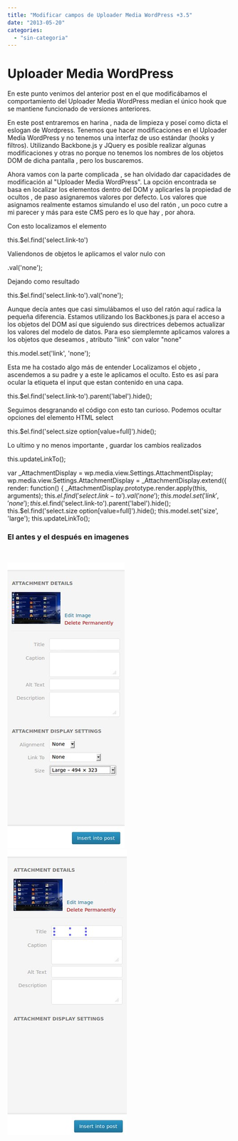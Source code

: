 ```yaml
---
title: "Modificar campos de Uploader Media WordPress +3.5"
date: "2013-05-20"
categories: 
  - "sin-categoria"
---
```


# Uploader Media WordPress

En este punto venimos del anterior post en el que modificábamos el comportamiento del Uploader Media WordPress median el único hook que se mantiene funcionado de versiones anteriores.

En este post entraremos en harina , nada de limpieza y poseí como dicta el eslogan de Wordpress. Tenemos que hacer modificaciones en el Uploader Media WordPress y no tenemos una interfaz de uso estándar (hooks y filtros). Utilizando Backbone.js y JQuery es posible realizar algunas modificaciones y otras no porque no tenemos los nombres de los objetos DOM de dicha pantalla , pero los buscaremos.

Ahora vamos con la parte complicada , se han olvidado dar capacidades de modificación al "Uploader Media WordPress". La opción encontrada se basa en localizar los elementos dentro del DOM y aplicarles la propiedad de ocultos , de paso asignaremos valores por defecto. Los valores que asignamos realmente estamos simulando el uso del ratón , un poco cutre a mi parecer y más para este CMS pero es lo que hay , por ahora.

Con esto localizamos el elemento

this.$el.find('select.link-to')

Valiendonos de objetos le aplicamos el valor nulo con

.val('none');

Dejando como resultado

this.$el.find('select.link-to').val('none');

Aunque decía antes que casi simulábamos el uso del ratón aquí radica la pequeña diferencia. Estamos utilizando los Backbones.js para el acceso a los objetos del DOM así que siguiendo sus directrices debemos actualizar los valores del modelo de datos. Para eso siemplemnte aplicamos valores a los objetos que deseamos , atributo "link" con valor "none"

this.model.set('link', 'none');

Esta me ha costado algo más de entender Localizamos el objeto , ascendemos a su padre y a este le aplicamos el oculto. Esto es así para ocular la etiqueta el input que estan contenido en una capa.

this.$el.find('select.link-to').parent('label').hide();

Seguimos desgranando el código con esto tan curioso. Podemos ocultar opciones del elemento HTML select

this.$el.find('select.size option\[value=full\]').hide();

Lo ultimo y no menos importante , guardar los cambios realizados

this.updateLinkTo();

var \_AttachmentDisplay = wp.media.view.Settings.AttachmentDisplay;
	wp.media.view.Settings.AttachmentDisplay = \_AttachmentDisplay.extend({
		render: function() {
			\_AttachmentDisplay.prototype.render.apply(this, arguments);
			this.$el.find('select.link-to').val('none');
			this.model.set('link', 'none');
			this.$el.find('select.link-to').parent('label').hide();
			this.$el.find('select.size option\[value=full\]').hide();
			this.model.set('size', 'large');
			this.updateLinkTo();

### El antes y el después en imagenes

 

![pre_v2](images/8710387103_2346c0b55d_z.jpg)![post_v2](images/8711510292_6b39daa9ef_z.jpg)
